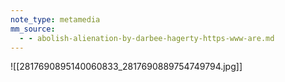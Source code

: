 ```yaml
---
note_type: metamedia
mm_source:
  - - abolish-alienation-by-darbee-hagerty-https-www-are.md
---
```


![[2817690895140060833_2817690889754749794.jpg]]


